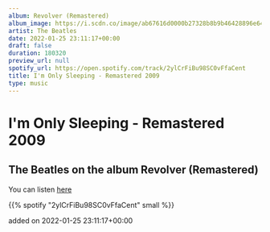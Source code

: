 ```yaml
---
album: Revolver (Remastered)
album_image: https://i.scdn.co/image/ab67616d0000b27328b8b9b46428896e6491e97a
artist: The Beatles
date: 2022-01-25 23:11:17+00:00
draft: false
duration: 180320
preview_url: null
spotify_url: https://open.spotify.com/track/2ylCrFiBu98SC0vFfaCent
title: I'm Only Sleeping - Remastered 2009
type: music
---
```



# I'm Only Sleeping - Remastered 2009

## The Beatles on the album Revolver (Remastered)

You can listen [here](https://open.spotify.com/track/2ylCrFiBu98SC0vFfaCent)

{{% spotify "2ylCrFiBu98SC0vFfaCent" small %}}

added on 2022-01-25 23:11:17+00:00